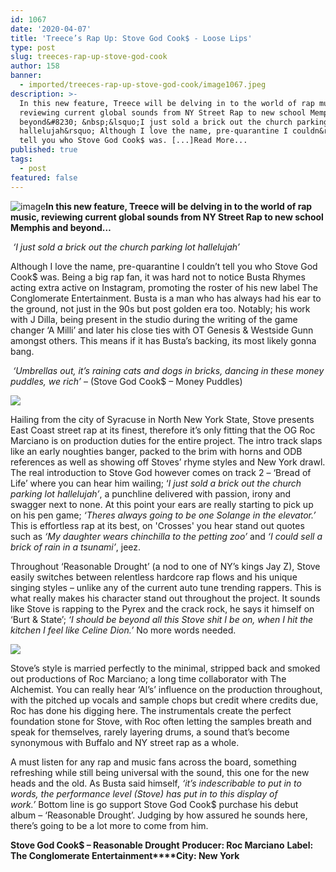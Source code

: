 ```yaml
---
id: 1067
date: '2020-04-07'
title: 'Treece’s Rap Up: Stove God Cook$ - Loose Lips'
type: post
slug: treeces-rap-up-stove-god-cook
author: 158
banner:
  - imported/treeces-rap-up-stove-god-cook/image1067.jpeg
description: >-
  In this new feature, Treece will be delving in to the world of rap music,
  reviewing current global sounds from NY Street Rap to new school Memphis and
  beyond&#8230; &nbsp;&lsquo;I just sold a brick out the church parking lot
  hallelujah&rsquo; Although I love the name, pre-quarantine I couldn&rsquo;t
  tell you who Stove God Cook$ was. [...]Read More...
published: true
tags:
  - post
featured: false
---
```

![image](../imported/treeces-rap-up-stove-god-cook/image1067.jpeg)**In this new feature, Treece will be delving in to the world of rap music, reviewing current global sounds from NY Street Rap to new school Memphis and beyond…**

 _‘I just sold a brick out the church parking lot hallelujah’_

Although I love the name, pre-quarantine I couldn’t tell you who Stove God Cook$ was. Being a big rap fan, it was hard not to notice Busta Rhymes acting extra active on Instagram, promoting the roster of his new label The Conglomerate Entertainment. Busta is a man who has always had his ear to the ground, not just in the 90s but post golden era too. Notably; his work with J Dilla, being present in the studio during the writing of the game changer ‘A Milli’ and later his close ties with OT Genesis & Westside Gunn amongst others. This means if it has Busta’s backing, its most likely gonna bang.

 _‘Umbrellas out, it’s raining cats and dogs in bricks, dancing in these money puddles, we rich’_ – (Stove God Cook$ – Money Puddles)

![](/wp-content/uploads/live/img/wysiwyg/5e8c54fce5d21.jpg)

Hailing from the city of Syracuse in North New York State, Stove presents East Coast street rap at its finest, therefore it’s only fitting that the OG Roc Marciano is on production duties for the entire project. The intro track slaps like an early noughties banger, packed to the brim with horns and ODB references as well as showing off Stoves’ rhyme styles and New York drawl. The real introduction to Stove God however comes on track 2 – ‘Bread of Life’ where you can hear him wailing; ‘_I just sold a brick out the church parking lot hallelujah’_, a punchline delivered with passion, irony and swagger next to none. At this point your ears are really starting to pick up on his pen game; _‘Theres always going to be one Solange in the elevator.’_ This is effortless rap at its best, on 'Crosses' you hear stand out quotes such as _‘My daughter wears chinchilla to the petting zoo’_ and _‘I could sell a brick of rain in a tsunami’_, jeez. 

Throughout ‘Reasonable Drought’ (a nod to one of NY’s kings Jay Z), Stove easily switches between relentless hardcore rap flows and his unique singing styles – unlike any of the current auto tune trending rappers. This is what really makes his character stand out throughout the project. It sounds like Stove is rapping to the Pyrex and the crack rock, he says it himself on ‘Burt & State’; _‘I should be beyond all this Stove shit I be on, when I hit the kitchen I feel like Celine Dion.’_ No more words needed. 

![](/wp-content/uploads/live/img/wysiwyg/5e8c550e105e8.jpg)

Stove’s style is married perfectly to the minimal, stripped back and smoked out productions of Roc Marciano; a long time collaborator with The Alchemist. You can really hear ‘Al’s’ influence on the production throughout, with the pitched up vocals and sample chops but credit where credits due, Roc has done his digging here. The instrumentals create the perfect foundation stone for Stove, with Roc often letting the samples breath and speak for themselves, rarely layering drums, a sound that’s become synonymous with Buffalo and NY street rap as a whole.

A must listen for any rap and music fans across the board, something refreshing while still being universal with the sound, this one for the new heads and the old. As Busta said himself, _‘it’s indescribable to put in to words, the performance level (Stove) has put in to this display of work.’_ Bottom line is go support Stove God Cook$ purchase his debut album – ‘Reasonable Drought’. Judging by how assured he sounds here, there’s going to be a lot more to come from him.

**Stove God Cook$ – Reasonable Drought** **Producer: Roc Marciano** **Label: The Conglomerate Entertainment****City: New York**